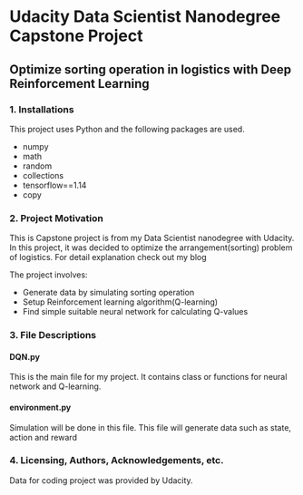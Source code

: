 # Udacity Data Scientist Nanodegree Capstone Project

## Optimize sorting operation in logistics with Deep Reinforcement Learning

### 1. Installations

This project uses Python and the following packages are used. 

- numpy
- math
- random
- collections
- tensorflow==1.14
- copy

### 2. Project Motivation
This is Capstone project is from my Data Scientist nanodegree with Udacity.
In this project, it was decided to optimize the arrangement(sorting) problem of logistics. For detail explanation check out my blog


The project involves:
- Generate data by simulating sorting operation
- Setup Reinforcement learning algorithm(Q-learning)
- Find simple suitable neural network for calculating Q-values


### 3. File Descriptions
#### DQN.py
This is the main file for my project. It contains class or functions for neural network and Q-learning. 

#### environment.py
Simulation will be done in this file. This file will generate data such as state, action and reward


### 4. Licensing, Authors, Acknowledgements, etc.

Data for coding project was provided by Udacity.